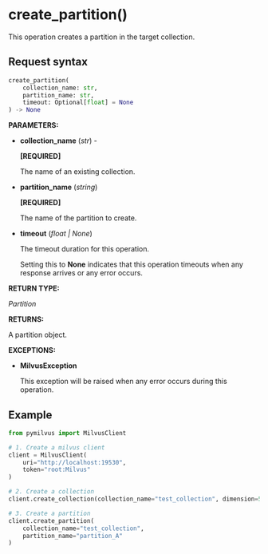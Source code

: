 
# create_partition()

This operation creates a partition in the target collection.

## Request syntax

```python
create_partition(
    collection_name: str,
    partition_name: str,
    timeout: Optional[float] = None
) -> None
```

__PARAMETERS:__

- __collection_name__ (_str_) -

    __[REQUIRED]__

    The name of an existing collection.

- __partition_name__ (_string_)

    __[REQUIRED]__

    The name of the partition to create.

- __timeout__ (_float _|_ None_)  

    The timeout duration for this operation. 

    Setting this to __None__ indicates that this operation timeouts when any response arrives or any error occurs.

__RETURN TYPE:__

_Partition_

__RETURNS:__

A partition object.

__EXCEPTIONS:__

- __MilvusException__

    This exception will be raised when any error occurs during this operation.

## Example

```python
from pymilvus import MilvusClient

# 1. Create a milvus client
client = MilvusClient(
    uri="http://localhost:19530",
    token="root:Milvus"
)

# 2. Create a collection
client.create_collection(collection_name="test_collection", dimension=5)

# 3. Create a partition
client.create_partition(
    collection_name="test_collection", 
    partition_name="partition_A"
)
```

